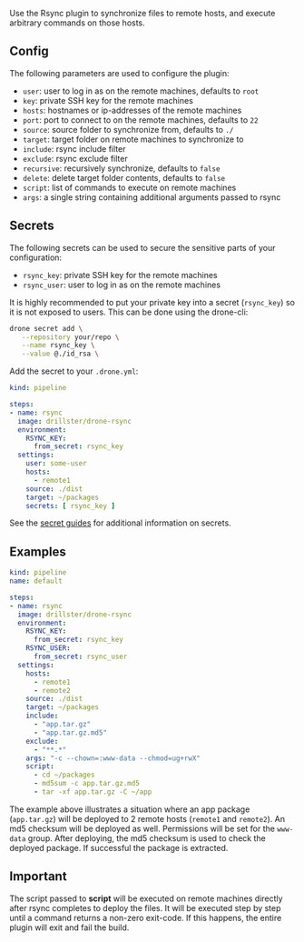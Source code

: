 Use the Rsync plugin to synchronize files to remote hosts, and execute arbitrary commands on those hosts.

## Config
The following parameters are used to configure the plugin:
- `user`: user to log in as on the remote machines, defaults to `root`
- `key`: private SSH key for the remote machines
- `hosts`: hostnames or ip-addresses of the remote machines
- `port`: port to connect to on the remote machines, defaults to `22`
- `source`: source folder to synchronize from, defaults to `./`
- `target`: target folder on remote machines to synchronize to
- `include`: rsync include filter
- `exclude`: rsync exclude filter
- `recursive`: recursively synchronize, defaults to `false`
- `delete`: delete target folder contents, defaults to `false`
- `script`: list of commands to execute on remote machines
- `args`: a single string containing additional arguments passed to rsync

## Secrets
The following secrets can be used to secure the sensitive parts of your configuration:
- `rsync_key`: private SSH key for the remote machines
- `rsync_user`: user to log in as on the remote machines

It is highly recommended to put your private key into a secret (`rsync_key`) so it is not exposed to users. This can be done using the drone-cli:

```sh
drone secret add \
   --repository your/repo \
   --name rsync_key \
   --value @./id_rsa \
```

Add the secret to your `.drone.yml`:
```yaml
kind: pipeline

steps:
- name: rsync
  image: drillster/drone-rsync
  environment:
    RSYNC_KEY:
      from_secret: rsync_key
  settings:
    user: some-user
    hosts:
      - remote1
    source: ./dist
    target: ~/packages
    secrets: [ rsync_key ]
```

See the [secret guides](https://docs.drone.io/user-guide/secrets/pre-repository/) for additional information on secrets.

## Examples
```yaml
kind: pipeline
name: default

steps:
- name: rsync
  image: drillster/drone-rsync
  environment:
    RSYNC_KEY:
      from_secret: rsync_key
    RSYNC_USER:
      from_secret: rsync_user
  settings:
    hosts:
      - remote1
      - remote2
    source: ./dist
    target: ~/packages
    include:
      - "app.tar.gz"
      - "app.tar.gz.md5"
    exclude:
      - "**.*"
    args: "-c --chown=:www-data --chmod=ug+rwX"
    script:
      - cd ~/packages
      - md5sum -c app.tar.gz.md5
      - tar -xf app.tar.gz -C ~/app
```

The example above illustrates a situation where an app package (`app.tar.gz`) will be deployed to 2 remote hosts (`remote1` and `remote2`). An md5 checksum will be deployed as well. Permissions will be set for the `www-data` group. After deploying, the md5 checksum is used to check the deployed package. If successful the package is extracted.

## Important
The script passed to **script** will be executed on remote machines directly after rsync completes to deploy the files. It will be executed step by step until a command returns a non-zero exit-code. If this happens, the entire plugin will exit and fail the build.

